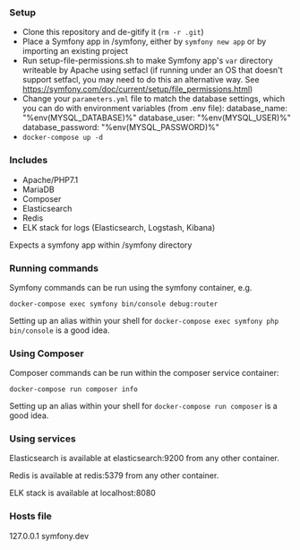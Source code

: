 ### Setup

* Clone this repository and de-gitify it (`rm -r .git`)
* Place a Symfony app in /symfony, either by `symfony new app` or by importing an existing project
* Run setup-file-permissions.sh to make Symfony app's `var` directory writeable by Apache using setfacl (if running under an OS that doesn't support setfacl, you may need to do this an alternative way. See https://symfony.com/doc/current/setup/file_permissions.html)
* Change your `parameters.yml` file to match the database settings, which you can do with environment variables (from .env file):
    database_name: "%env(MYSQL_DATABASE)%"
    database_user: "%env(MYSQL_USER)%"
    database_password: "%env(MYSQL_PASSWORD)%"
* `docker-compose up -d`

### Includes

* Apache/PHP7.1
* MariaDB
* Composer
* Elasticsearch
* Redis
* ELK stack for logs (Elasticsearch, Logstash, Kibana)

Expects a symfony app within /symfony directory

### Running commands

Symfony commands can be run using the symfony container, e.g.

`docker-compose exec symfony bin/console debug:router`

Setting up an alias within your shell for `docker-compose exec symfony php bin/console` is a good idea.

### Using Composer

Composer commands can be run within the composer service container:

`docker-compose run composer info`

Setting up an alias within your shell for `docker-compose run composer` is a good idea.

### Using services

Elasticsearch is available at elasticsearch:9200 from any other container.

Redis is available at redis:5379 from any other container.

ELK stack is available at localhost:8080

### Hosts file

127.0.0.1 symfony.dev